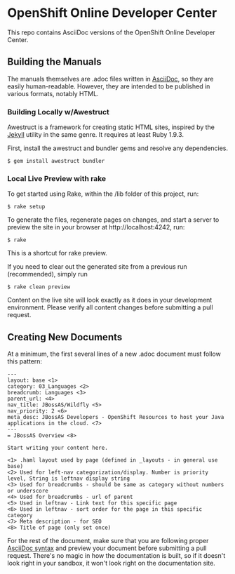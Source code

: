 # OpenShift Online Developer Center
This repo contains AsciiDoc versions of the OpenShift Online Developer Center.

## Building the Manuals
The manuals themselves are .adoc files written in [AsciiDoc](http://asciidoc.org/), so they are easily human-readable. However, they are intended to be published in various formats, notably HTML.

### Building Locally w/Awestruct
Awestruct is a framework for creating static HTML sites, inspired by the [Jekyll](http://github.com/mojombo/jekyll) utility in the same genre. It requires at least Ruby 1.9.3.

First, install the awestruct and bundler gems and resolve any dependencies.
```
$ gem install awestruct bundler
```

### Local Live Preview with rake

To get started using Rake, within the /lib folder of this project, run:
```
$ rake setup
```
To generate the files, regenerate pages on changes, and start a server to preview the site in your browser at http://localhost:4242, run:
```
$ rake
```

This is a shortcut for rake preview.

If you need to clear out the generated site from a previous run (recommended), simply run
```
$ rake clean preview
```

Content on the live site will look exactly as it does in your development environment. Please verify all content changes before submitting a pull request.


## Creating New Documents ##
At a minimum, the first several lines of a new .adoc document must follow this pattern:

    ---
    layout: base <1>
    category: 03_Languages <2>
    breadcrumb: Languages <3>
    parent_url: <4>
    nav_title: JBossAS/Wildfly <5>
    nav_priority: 2 <6>
    meta_desc: JBossAS Developers - OpenShift Resources to host your Java applications in the cloud. <7>
    ---
    = JBossAS Overview <8>

    Start writing your content here.

    <1> .haml layout used by page (defined in _layouts - in general use base)
    <2> Used for left-nav categorization/display. Number is priority level, String is leftnav display string
    <3> Used for breadcrumbs - should be same as category without numbers or underscore
    <4> Used for breadcrumbs - url of parent
    <5> Used in leftnav - Link text for this specific page
    <6> Used in leftnav - sort order for the page in this specific category
    <7> Meta description - for SEO
    <8> Title of page (only set once)

For the rest of the document, make sure that you are following proper [AsciiDoc syntax](http://asciidoctor.org/docs/asciidoc-writers-guide/) and preview your document before submitting a pull request. There's no magic in how the documentation is built, so if it doesn't look right in your sandbox, it won't look right on the documentation site.
